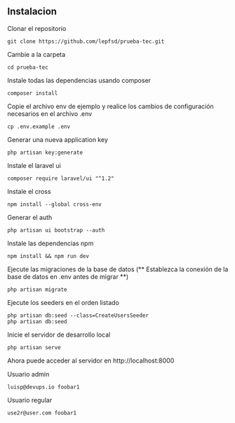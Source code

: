 ## Instalacion

Clonar el repositorio

    git clone https://github.com/lepfsd/prueba-tec.git

Cambie a la carpeta 

    cd prueba-tec

Instale todas las dependencias usando composer

    composer install


Copie el archivo env de ejemplo y realice los cambios de configuración necesarios en el archivo .env

    cp .env.example .env

Generar una nueva application key

    php artisan key:generate

Instale el laravel ui

    composer require laravel/ui "^1.2"

Instale el cross 

    npm install --global cross-env

Generar el auth

    php artisan ui bootstrap --auth 

Instale las dependencias npm

    npm install && npm run dev

Ejecute las migraciones de la base de datos (** Establezca la conexión de la base de datos en .env antes de migrar **)

    php artisan migrate

Ejecute los seeders en el orden listado

    php artisan db:seed --class=CreateUsersSeeder 
    php artisan db:seed

Inicie el servidor de desarrollo local

    php artisan serve

Ahora puede acceder al servidor en http://localhost:8000

Usuario admin

    luisp@devups.io foobar1

Usuario regular

    use2r@user.com foobar1






